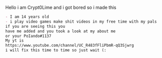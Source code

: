 Hello i am Crypt0Lime and i got bored so i made this 




```markdown
- I am 14 years old 
- i play video games make shit videos in my free time with my pals
if you are seeing this you 
have me added and you took a look at my about me 
or your PoIando#1137
My yt is
https://www.youtube.com/channel/UC_R483fFliPbmR-qQ3Sjwrg
i will fix this time to time so just wait (:
